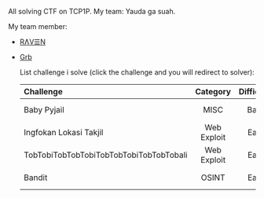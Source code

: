 All solving CTF on TCP1P. My team: Yauda ga suah. 

My team member:
- [RɅV☰N](https://github.com/Zee031?tab=repositories)
- [Grb](https://github.com/GetRektBoy724)

  List challenge i solve (click the challenge and you will redirect to solver):

  | Challenge | Category | Difficulty | Link |
  | :------- | :------: | :-------: | :-------: |
  | Baby Pyjail | MISC | Baby | [Click me!](https://github.com/Lunalight-Yui/CTF/tree/main/2025/TCP1P%20CTF%20Special%20Ramadhan/MISC/Baby%20Pyjail) |
  | Ingfokan Lokasi Takjil | Web Exploit | Easy | [Click me!]() |
  | TobTobiTobTobTobiTobTobTobiTobTobTobali | Web Exploit | Easy | [Click me!]() |
  | Bandit | OSINT | Easy | [Click me!]() |
